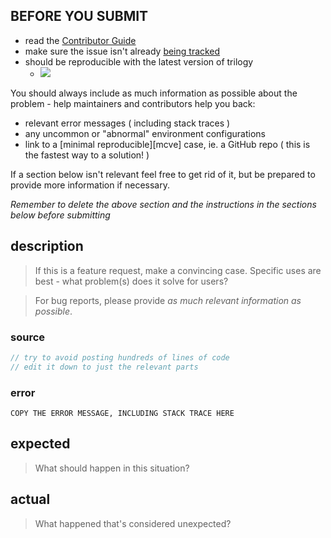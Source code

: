 <!-- CLICK "Preview" FOR INSTRUCTIONS IN A MORE READABLE FORMAT -->

## BEFORE YOU SUBMIT

* read the [Contributor Guide](https://github.com/citycide/trilogy/blob/master/contributing.md)
* make sure the issue isn't already [being tracked](https://github.com/citycide/trilogy/issues)
* should be reproducible with the latest version of trilogy
	* ![](https://img.shields.io/npm/v/trilogy.svg)

You should always include as much information as possible about the problem -
help maintainers and contributors help you back:

* relevant error messages ( including stack traces )
* any uncommon or "abnormal" environment configurations
* link to a [minimal reproducible][mcve] case, ie. a GitHub repo
  ( this is the fastest way to a solution! )

If a section below isn't relevant feel free to get rid of it, but be
prepared to provide more information if necessary.

*Remember to delete the above section and the instructions in the sections below before submitting*

## description

> If this is a feature request, make a convincing case. Specific uses
  are best - what problem(s) does it solve for users?

> For bug reports, please provide _as much relevant information as possible_.

### source

```js
// try to avoid posting hundreds of lines of code
// edit it down to just the relevant parts
```

### error

```
COPY THE ERROR MESSAGE, INCLUDING STACK TRACE HERE
```

## expected

> What should happen in this situation?

## actual

> What happened that's considered unexpected?
